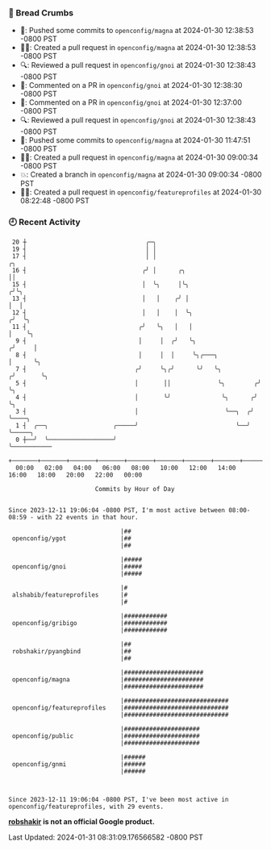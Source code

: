 ### 🍞 Bread Crumbs

 * 🚢: Pushed some commits to `openconfig/magna` at 2024-01-30 12:38:53 -0800 PST
 * ✍🏼: Created a pull request in `openconfig/magna` at 2024-01-30 12:38:53 -0800 PST
 * 🔍: Reviewed a pull request in  `openconfig/gnoi` at 2024-01-30 12:38:43 -0800 PST
 * 💬: Commented on a PR in  `openconfig/gnoi` at 2024-01-30 12:38:30 -0800 PST
 * 💬: Commented on a PR in  `openconfig/gnoi` at 2024-01-30 12:37:00 -0800 PST
 * 🔍: Reviewed a pull request in  `openconfig/gnoi` at 2024-01-30 12:38:43 -0800 PST
 * 🚢: Pushed some commits to `openconfig/magna` at 2024-01-30 11:47:51 -0800 PST
 * ✍🏼: Created a pull request in `openconfig/magna` at 2024-01-30 09:00:34 -0800 PST
 * 💥: Created a branch in `openconfig/magna` at 2024-01-30 09:00:34 -0800 PST
 * ✍🏼: Created a pull request in `openconfig/featureprofiles` at 2024-01-30 08:22:48 -0800 PST

### 🕘 Recent Activity
```
 20 ┼                                 ╭─╮
 19 ┤                                 │ │
 17 ┤                                 │ │                                ╭╮
 16 ┤                                ╭╯ │      ╭╮                        ││
 15 ┤                                │  ╰╮     │╰╮                      ╭╯╰╮
 13 ┤                                │   │    ╭╯ │                      │  │
 12 ┤                                │   │    │  ╰╮                    ╭╯  ╰╮
 11 ┤                               ╭╯   ╰╮   │   │                    │    ╰╮
  9 ┤                               │     │  ╭╯   ╰╮                  ╭╯     │
  8 ┤                               │     │  │     ╰╮╭───╮            │      ╰╮
  7 ┤                              ╭╯     ╰╮╭╯      ╰╯   ╰╮          ╭╯       ╰╮
  5 ┤                              │       ││             ╰╮        ╭╯         ╰╮
  4 ┤                              │       ╰╯              ╰╮      ╭╯           ╰╮
  3 ┤                              │                        ╰──╮  ╭╯             ╰────╮
  1 ┤  ╭──╮                  ╭─────╯                           ╰──╯                   ╰─────╮
  0 ┼──╯  ╰──────────────────╯                                                              ╰───────────
    +───────+───────+───────+───────+───────+───────+───────+───────+───────+───────+───────+───────+────
  00:00   02:00   04:00   06:00   08:00   10:00   12:00   14:00   16:00   18:00   20:00   22:00   00:00   

						Commits by Hour of Day


Since 2023-12-11 19:06:04 -0800 PST, I'm most active between 08:00-08:59 - with 22 events in that hour.

```



```
                               |##
 openconfig/ygot               |##
                               |##

                               |#####
 openconfig/gnoi               |#####
                               |#####

                               |#
 alshabib/featureprofiles      |#
                               |#

                               |############
 openconfig/gribigo            |############
                               |############

                               |##
 robshakir/pyangbind           |##
                               |##

                               |######################
 openconfig/magna              |######################
                               |######################

                               |#############################
 openconfig/featureprofiles    |#############################
                               |#############################

                               |#####################
 openconfig/public             |#####################
                               |#####################

                               |######
 openconfig/gnmi               |######
                               |######



Since 2023-12-11 19:06:04 -0800 PST, I've been most active in openconfig/featureprofiles, with 29 events.

```
**[robshakir](mailto:robjs@google.com) is not an official Google product.**  


Last Updated: 2024-01-31 08:31:09.176566582 -0800 PST
